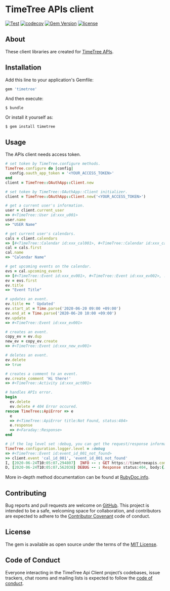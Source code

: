 # TimeTree APIs client

[![Test](https://github.com/koshilife/timetree-api-ruby-client/workflows/Test/badge.svg)](https://github.com/koshilife/timetree-api-ruby-client/actions?query=workflow%3ATest)
[![codecov](https://codecov.io/gh/koshilife/timetree-api-ruby-client/branch/master/graph/badge.svg)](https://codecov.io/gh/koshilife/timetree-api-ruby-client)
[![Gem Version](https://badge.fury.io/rb/timetree.svg)](http://badge.fury.io/rb/timetree)
[![license](https://img.shields.io/github/license/koshilife/timetree-api-ruby-client)](https://github.com/koshilife/timetree-api-ruby-client/blob/master/LICENSE.txt)

## About

These client libraries are created for [TimeTree APIs](https://developers.timetreeapp.com/en).

## Installation

Add this line to your application's Gemfile:

```ruby
gem 'timetree'
```

And then execute:

    $ bundle

Or install it yourself as:

    $ gem install timetree

## Usage

The APIs client needs access token.

```ruby
# set token by TimeTree.configure methods.
TimeTree.configure do |config|
  config.oauth_app_token = '<YOUR_ACCESS_TOKEN>'
end
client = TimeTree::OAuthApp::Client.new

# set token by TimeTree::OAuthApp::Client initializer.
client = TimeTree::OAuthApp::Client.new('<YOUR_ACCESS_TOKEN>')

# get a current user's information.
user = client.current_user
=> #<TimeTree::User id:xxx_u001>
user.name
=> "USER Name"

# get current user's calendars.
cals = client.calendars
=> [#<TimeTree::Calendar id:xxx_cal001>, #<TimeTree::Calendar id:xxx_cal002>, ...]
cal = cals.first
cal.name
=> "Calendar Name"

# get upcoming events on the calendar.
evs = cal.upcoming_events
=> [#<TimeTree::Event id:xxx_ev001>, #<TimeTree::Event id:xxx_ev002>, ...]
ev = evs.first
ev.title
=> "Event Title"

# updates an event.
ev.title += ' Updated'
ev.start_at = Time.parse('2020-06-20 09:00 +09:00')
ev.end_at = Time.parse('2020-06-20 10:00 +09:00')
ev.update
=> #<TimeTree::Event id:xxx_ev001>

# creates an event.
copy_ev = ev.dup
new_ev = copy_ev.create
=> #<TimeTree::Event id:xxx_new_ev001>

# deletes an event.
ev.delete
=> true

# creates a comment to an event.
ev.create_comment 'Hi there!'
=> #<TimeTree::Activity id:xxx_act001>

# handles APIs error.
begin
  ev.delete
  ev.delete # 404 Error occured.
rescue TimeTree::ApiError => e
  e
  => #<TimeTree::ApiError title:Not Found, status:404>
  e.response
  => #<Faraday::Response>
end

# if the log level set :debug, you can get the request/response information.
TimeTree.configuration.logger.level = :debug
=> #<TimeTree::Event id:event_id_001_not_found>
>> client.event 'cal_id_001', 'event_id_001_not_found'
I, [2020-06-24T10:05:07.294807]  INFO -- : GET https://timetreeapis.com/calendars/cal_id_001/events/event_id_001_not_found?include=creator%2Clabel%2Cattendees
D, [2020-06-24T10:05:07.562038] DEBUG -- : Response status:404, body:{:type=>"https://developers.timetreeapp.com/en/docs/api#client-failure", :title=>"Not Found", :status=>404, :errors=>"Event not found"}
```

More in-depth method documentation can be found at [RubyDoc.info](https://www.rubydoc.info/gems/timetree/).

## Contributing

Bug reports and pull requests are welcome on [GitHub](https://github.com/koshilife/timetree-api-ruby-client). This project is intended to be a safe, welcoming space for collaboration, and contributors are expected to adhere to the [Contributor Covenant](http://contributor-covenant.org) code of conduct.

## License

The gem is available as open source under the terms of the [MIT License](https://opensource.org/licenses/MIT).

## Code of Conduct

Everyone interacting in the TimeTree Api Client project’s codebases, issue trackers, chat rooms and mailing lists is expected to follow the [code of conduct](https://github.com/koshilife/timetree-api-ruby-client/blob/master/CODE_OF_CONDUCT.md).
